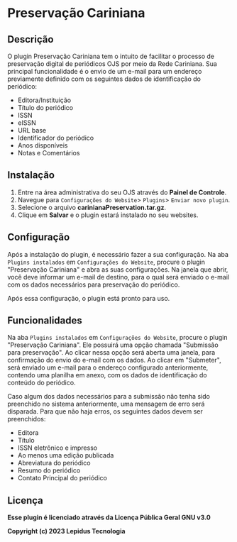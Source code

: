 # Preservação Cariniana
## Descrição

O plugin Preservação Cariniana tem o intuito de facilitar o processo de preservação digital de periódicos OJS por meio da Rede Cariniana. Sua principal funcionalidade é o envio de um e-mail para um endereço previamente definido com os seguintes dados de identificação do periódico:

* Editora/Instituição
* Título do periódico
* ISSN
* eISSN
* URL base
* Identificador do periódico
* Anos disponíveis
* Notas e Comentários

## Instalação

1. Entre na área administrativa do seu OJS através do __Painel de Controle__.
2. Navegue para `Configurações do Website`> `Plugins`> `Enviar novo plugin`.
3. Selecione o arquivo __carinianaPreservation.tar.gz__.
4. Clique em __Salvar__ e o plugin estará instalado no seu websites.

## Configuração

Após a instalação do plugin, é necessário fazer a sua configuração. Na aba `Plugins instalados` em `Configurações do Website`, procure o plugin "Preservação Cariniana" e abra as suas configurações. Na janela que abrir, você deve informar um e-mail de destino, para o qual será enviado o e-mail com os dados necessários para preservação do periódico.

Após essa configuração, o plugin está pronto para uso.

## Funcionalidades

Na aba `Plugins instalados` em `Configurações do Website`, procure o plugin "Preservação Cariniana". Ele possuirá uma opção chamada "Submissão para preservação". Ao clicar nessa opção será aberta uma janela, para confirmação do envio do e-mail com os dados. Ao clicar em "Submeter", será enviado um e-mail para o endereço configurado anteriormente, contendo uma planilha em anexo, com os dados de identificação do conteúdo do periódico.

Caso algum dos dados necessários para a submissão não tenha sido preenchido no sistema anteriormente, uma mensagem de erro será disparada. Para que não haja erros, os seguintes dados devem ser preenchidos:

* Editora
* Título
* ISSN eletrônico e impresso
* Ao menos uma edição publicada
* Abreviatura do periódico
* Resumo do periódico
* Contato Principal do periódico

## Licença
__Esse plugin é licenciado através da Licença Pública Geral GNU v3.0__

__Copyright (c) 2023 Lepidus Tecnologia__
